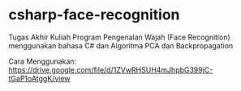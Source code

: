 # csharp-face-recognition

Tugas Akhir Kuliah
Program Pengenalan Wajah (Face Recognition) menggunakan bahasa C# dan Algoritma PCA dan Backpropagation

Cara Menggunakan: https://drive.google.com/file/d/1ZVwRHSUH4mJhpbG399jC-tGaP1oAtggK/view
